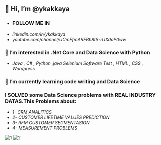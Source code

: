  ## 👋 Hi, I’m @ykakkaya
 
- ### FOLLOW ME  IN
-   *linkedin.com/in/ykakkaya*
-   *youtube.com/channel/UCmEfmAREBh8tS-rUXdaP0ww*
  ### 👀 I’m interested in .Net Core and Data Science with Python
-   *Java , C# , Python ,java Selenium Software Test , HTML , CSS , Wordpress* 
 ### 🌱 I’m currently learning code writing and Data Science
 ### I SOLVED some Data Science problems with **REAL INDUSTRY DATAS**.This Problems about:
-  _1- CRM ANALITICS_
-  _2- CUSTOMER LIFETIME VALUES PREDICTION_
-  _3- RFM CUSTOMER SEGMENTASION_
-  _4- MEASUREMENT PROBLEMS_

![1](https://user-images.githubusercontent.com/100940437/198726362-e761d5d9-1357-4bd5-acfc-b6faebf5b1c6.jpg)
![2 ](https://user-images.githubusercontent.com/100940437/198726417-32926a8b-d4f4-4d2d-8076-a6abac6714f8.jpg)



<!---
ykakkaya/ykakkaya is a ✨ special ✨ repository because its `README.md` (this file) appears on your GitHub profile.
You can click the Preview link to take a look at your changes.
--->
